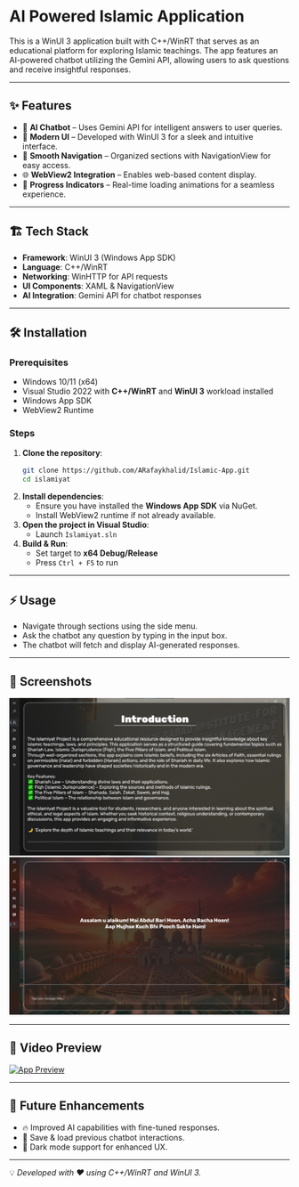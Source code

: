 # AI Powered Islamic Application

This is a WinUI 3 application built with C++/WinRT that serves as an educational platform for exploring Islamic teachings. The app features an AI-powered chatbot utilizing the Gemini API, allowing users to ask questions and receive insightful responses.

---
## ✨ Features
- 🧠 **AI Chatbot** – Uses Gemini API for intelligent answers to user queries.
- 🎨 **Modern UI** – Developed with WinUI 3 for a sleek and intuitive interface.
- 🚀 **Smooth Navigation** – Organized sections with NavigationView for easy access.
- 🌐 **WebView2 Integration** – Enables web-based content display.
- 📌 **Progress Indicators** – Real-time loading animations for a seamless experience.

---

## 🏗️ Tech Stack
- **Framework**: WinUI 3 (Windows App SDK)
- **Language**: C++/WinRT
- **Networking**: WinHTTP for API requests
- **UI Components**: XAML & NavigationView
- **AI Integration**: Gemini API for chatbot responses

---

## 🛠️ Installation

### Prerequisites
- Windows 10/11 (x64)
- Visual Studio 2022 with **C++/WinRT** and **WinUI 3** workload installed
- Windows App SDK
- WebView2 Runtime

### Steps
1. **Clone the repository**:
   ```sh
   git clone https://github.com/ARafaykhalid/Islamic-App.git
   cd islamiyat
   ```
2. **Install dependencies**:
   - Ensure you have installed the **Windows App SDK** via NuGet.
   - Install WebView2 runtime if not already available.
3. **Open the project in Visual Studio**:
   - Launch `Islamiyat.sln`
4. **Build & Run**:
   - Set target to **x64 Debug/Release**
   - Press `Ctrl + F5` to run

---

## ⚡ Usage
- Navigate through sections using the side menu.
- Ask the chatbot any question by typing in the input box.
- The chatbot will fetch and display AI-generated responses.

---

## 📸 Screenshots
![Main Interface](screenshots/main.png)
![Chatbot Interaction](screenshots/chatbot.png)

---

## 🎥 Video Preview
[![App Preview](https://img.youtube.com/vi/a2AWy3VDVVY/maxresdefault.jpg)](https://www.youtube.com/watch?v=a2AWy3VDVVY)  

---

## 🚀 Future Enhancements
- 🔥 Improved AI capabilities with fine-tuned responses.
- 📌 Save & load previous chatbot interactions.
- 🎨 Dark mode support for enhanced UX.

---

💡 *Developed with ❤️ using C++/WinRT and WinUI 3.*

